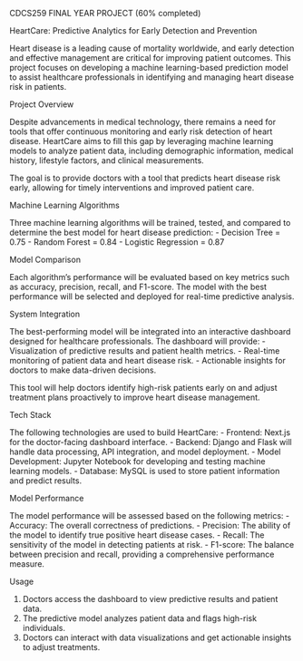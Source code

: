 CDCS259 FINAL YEAR PROJECT (60% completed)

HeartCare: Predictive Analytics for Early Detection and Prevention

Heart disease is a leading cause of mortality worldwide, and early detection and effective management are critical for improving patient outcomes. This project focuses on developing a machine learning-based prediction model to assist healthcare professionals in identifying and managing heart disease risk in patients.

Project Overview

Despite advancements in medical technology, there remains a need for tools that offer continuous monitoring and early risk detection of heart disease. HeartCare aims to fill this gap by leveraging machine learning models to analyze patient data, including demographic information, medical history, lifestyle factors, and clinical measurements.

The goal is to provide doctors with a tool that predicts heart disease risk early, allowing for timely interventions and improved patient care.

Machine Learning Algorithms

Three machine learning algorithms will be trained, tested, and compared to determine the best model for heart disease prediction:
	- Decision Tree = 0.75
	- Random Forest = 0.84
	- Logistic Regression = 0.87

Model Comparison

Each algorithm’s performance will be evaluated based on key metrics such as accuracy, precision, recall, and F1-score. The model with the best performance will be selected and deployed for real-time predictive analysis.

System Integration

The best-performing model will be integrated into an interactive dashboard designed for healthcare professionals. The dashboard will provide:
	- Visualization of predictive results and patient health metrics.
	- Real-time monitoring of patient data and heart disease risk.
	- Actionable insights for doctors to make data-driven decisions.

This tool will help doctors identify high-risk patients early on and adjust treatment plans proactively to improve heart disease management.

Tech Stack

The following technologies are used to build HeartCare:
	- Frontend: Next.js for the doctor-facing dashboard interface.
	- Backend: Django and Flask will handle data processing, API integration, and model deployment.
	- Model Development: Jupyter Notebook for developing and testing machine learning models.
	- Database: MySQL is used to store patient information and predict results.

Model Performance

The model performance will be assessed based on the following metrics:
	- Accuracy: The overall correctness of predictions.
	- Precision: The ability of the model to identify true positive heart disease cases.
	- Recall: The sensitivity of the model in detecting patients at risk.
	- F1-score: The balance between precision and recall, providing a comprehensive performance measure.



Usage

   1. Doctors access the dashboard to view predictive results and patient data.
   2.	The predictive model analyzes patient data and flags high-risk individuals.
   3.	Doctors can interact with data visualizations and get actionable insights to adjust treatments.
